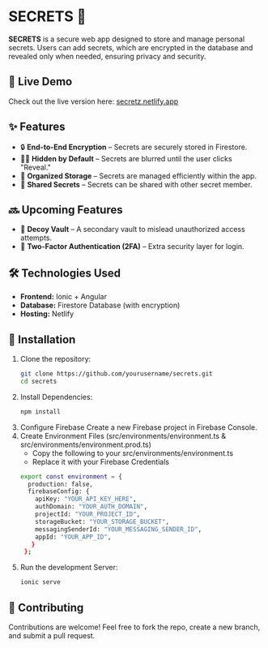 # SECRETS 🔐  

**SECRETS** is a secure web app designed to store and manage personal secrets. Users can add secrets, which are encrypted in the database and revealed only when needed, ensuring privacy and security.  

## 🚀 Live Demo  
Check out the live version here: [secretz.netlify.app](https://secretz.netlify.app)  

## ✨ Features  
- 🔒 **End-to-End Encryption** – Secrets are securely stored in Firestore.  
- 🕵️‍♂️ **Hidden by Default** – Secrets are blurred until the user clicks "Reveal."  
- 📂 **Organized Storage** – Secrets are managed efficiently within the app.  
- 🔔 **Shared Secrets** – Secrets can be shared with other secret member.

## 🔜 Upcoming Features  
- 🛑 **Decoy Vault** – A secondary vault to mislead unauthorized access attempts.  
- 🔑 **Two-Factor Authentication (2FA)** – Extra security layer for login.  

## 🛠 Technologies Used  
- **Frontend:** Ionic + Angular  
- **Database:** Firestore Database (with encryption)  
- **Hosting:** Netlify  

## 📌 Installation  

1. Clone the repository:  
   ```sh
   git clone https://github.com/yourusername/secrets.git
   cd secrets
2. Install Dependencies:
   ```sh
   npm install
3. Configure Firebase
   Create a new Firebase project in Firebase Console.
4. Create Environment Files (src/environments/environment.ts & src/environments/environment.prod.ts)
   - Copy the following to your src/environments/environment.ts
   - Replace it with your Firebase Credentials
   ```sh
   export const environment = {
     production: false,
     firebaseConfig: {
       apiKey: "YOUR_API_KEY_HERE",
       authDomain: "YOUR_AUTH_DOMAIN",
       projectId: "YOUR_PROJECT_ID",
       storageBucket: "YOUR_STORAGE_BUCKET",
       messagingSenderId: "YOUR_MESSAGING_SENDER_ID",
       appId: "YOUR_APP_ID",
      }
    };
3. Run the development Server:
   ```sh
   ionic serve

## 📢 Contributing
Contributions are welcome! Feel free to fork the repo, create a new branch, and submit a pull request.
